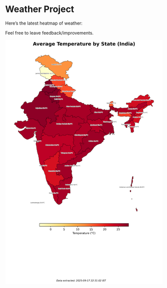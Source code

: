 # Weather Project

Here’s the latest heatmap of weather:

Feel free to leave feedback/improvements.

![India Heatmap](docs/assets/india_heatmap.png?v=CAE950)
